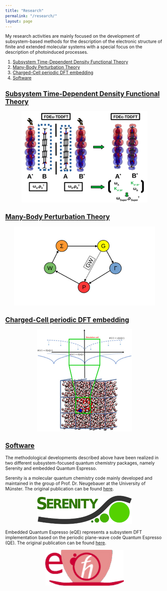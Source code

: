 ```yaml
---
title: "Research"
permalink: "/research/"
layout: page
---
```



My research activities are mainly focused on the development of subsystem-based methods for the description of the electronic structure of finite and extended molecular systems with a special focus on the description of photoinduced processes.


1. [Subsystem Time-Dependent Density Functional Theory](#1)
2. [Many-Body Perturbation Theory](#2)
3. [Charged-Cell periodic DFT embedding](#3)
4. [Software](#4)


## [Subsystem Time-Dependent Density Functional Theory](https://pubs.acs.org/doi/abs/10.1021/acs.jpclett.1c04023?casa_token=HI9utkAKZ0sAAAAA:tS0s_6KkDEtPqslJsyCUdJ--Vnxi--QmEpxKDsgV1wkzrgv2zZjD3iXbe5oOhvTqSOxyQ_kg6siFdIN4) <a name="1"></a>
<p align="center">
<img src="Pictures/Research/sTDDFT.png" width="400">
</p>

## [Many-Body Perturbation Theory](https://pubs.acs.org/doi/abs/10.1021/acs.jctc.0c01307?casa_token=GjfcImqAL0cAAAAA:oLP2cDRxYl1bz4Di7dM_1EYiPTBowouTz6CdyV2MWhb0X_XAVTGGM7f1utQislHasbmsoqDYNmAJVVs) <a name="2"></a>

<p align="center">
<img src="Pictures/Research/HedinEquation.png" width="450">
</p>


## [Charged-Cell periodic DFT embedding](https://onlinelibrary.wiley.com/doi/full/10.1002/qua.25801?casa_token=WkIXLjyqLl0AAAAA%3AaMUoklMOqN2hDZJhBgj9iD5_owUeQBZxv4tggzuHz6WsoRKy1HBKcQa4d-7C1dg1jicwvyiTod8nDg) <a name="3"></a>

<p align="center">
<img src="Pictures/Research/ImpurityEmbedding.jpg" width="300">
</p>

## [Software](https://github.com/qcserenity/serenity) <a name="4"></a>

The methodological developments described above have been realized in two different subsystem-focused quantum chemistry packages, namely Serenity and embedded Quantum Espresso.

Serenity is a molecular quantum chemistry code mainly developed and maintained in the group of Prof. Dr. Neugebauer at the University of Münster.
The original publication can be found [here](https://onlinelibrary.wiley.com/doi/abs/10.1002/jcc.25162?casa_token=bvtyMCoN580AAAAA:wbmKGpRiCC3UgCR4NPWpKcOZ3vq9E_TivPaJaI6vtuQVGqQKHF4nn-8mM7iipu_z1xgNeTG86oyxXgI).

<p align="center">
<img src="Pictures/Research/SerenityLogo.png" width="300">
</p>


Embedded Quantum Espresso (eQE) represents a subsystem DFT implementation based on the periodic plane-wave code Quantum Espresso (QE).
The original publication can be found [here](https://onlinelibrary.wiley.com/doi/full/10.1002/qua.25401).

<p align="center">
<img src="Pictures/Research/eQE.png" width="250">
</p>
